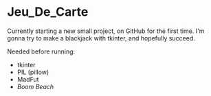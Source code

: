 # Jeu_De_Carte
Currently starting a new small project, on GitHub for the first time.
I'm gonna try to make a blackjack with tkinter, and hopefully succeed.

Needed before running:
  - tkinter
  - PIL (pillow)
  - MadFut
  - *Boom Beach*